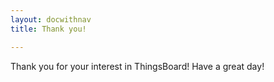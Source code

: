 ```yaml
---
layout: docwithnav
title: Thank you!

---
```


Thank you for your interest in ThingsBoard! Have a great day!
